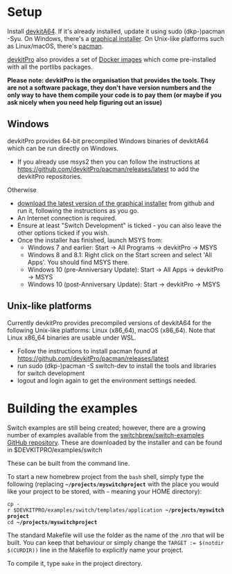 # Setup

Install [devkitA64](https://devkitpro.org/). If it's already installed,
update it using sudo (dkp-)pacman -Syu. On Windows, there's a [graphical
installer](https://github.com/devkitPro/installer/releases/latest). On
Unix-like platforms such as Linux/macOS, there's
[pacman](https://github.com/devkitPro/pacman/releases/latest).

[devkitPro](https://devkitpro.org) also provides a set of [Docker
images](https://hub.docker.com/u/devkitpro/) which come pre-installed
with all the portlibs packages.

**Please note: devkitPro is the organisation that provides the tools.
They are not a software package, they don't have version numbers and the
only way to have them compile your code is to pay them (or maybe if you
ask nicely when you need help figuring out an issue)**

## Windows

devkitPro provides 64-bit precompiled Windows binaries of devkitA64
which can be run directly on Windows.

  - If you already use msys2 then you can follow the instructions at
    <https://github.com/devkitPro/pacman/releases/latest> to add the
    devkitPro repositories.

Otherwise

  - [download the latest version of the graphical
    installer](https://github.com/devkitPro/installer/releases) from
    github and run it, following the instructions as you go.
  - An Internet connection is required.
  - Ensure at least "Switch Development" is ticked - you can also leave
    the other options ticked if you wish.
  - Once the installer has finished, launch MSYS from:
      - Windows 7 and earlier: Start -\> All Programs -\> devkitPro -\>
        MSYS
      - Windows 8 and 8.1: Right click on the Start screen and select
        'All Apps'. You should find MSYS there.
      - Windows 10 (pre-Anniversary Update): Start -\> All Apps -\>
        devkitPro -\> MSYS
      - Windows 10 (post-Anniversary Update): Start -\> devkitPro -\>
        MSYS

## Unix-like platforms

Currently devkitPro provides precompiled versions of devkitA64 for the
following Unix-like platforms: Linux (x86\_64), macOS (x86\_64). Note
that Linux x86\_64 binaries are usable under WSL.

  - Follow the instructions to install pacman found at
    <https://github.com/devkitPro/pacman/releases/latest>
  - run sudo (dkp-)pacman -S switch-dev to install the tools and
    libraries for switch development
  - logout and login again to get the environment settings needed.

# Building the examples

Switch examples are still being created; however, there are a growing
number of examples available from the [switchbrew/switch-examples GitHub
repository](https://github.com/switchbrew/switch-examples). These are
downloaded by the installer and can be found in
$DEVKITPRO/examples/switch

These can be built from the command line.

To start a new homebrew project from the `bash` shell, simply type the
following (replacing **`~/projects/myswitchproject`** with the place you
would like your project to be stored, with `~` meaning your HOME
directory):

`cp -r $DEVKITPRO/examples/switch/templates/application `**`~/projects/myswitchproject`**  
`cd `**`~/projects/myswitchproject`**

The standard Makefile will use the folder as the name of the .nro that
will be built. You can keep that behaviour or simply change the `TARGET
:= $(notdir $(CURDIR))` line in the Makefile to explicitly name your
project.

To compile it, type `make` in the project directory.
